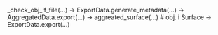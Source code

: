 
_check_obj_if_file(...)
  -> ExportData.generate_metadata(...)
    -> AggregatedData.export(...) 
      -> aggreated_surface(...) # obj. i Surface
  -> ExportData.export(...)